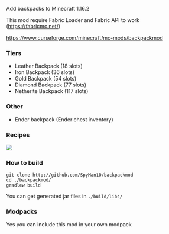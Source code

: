 Add backpacks to Minecraft 1.16.2

This mod require Fabric Loader and Fabric API to work (https://fabricmc.net/)

https://www.curseforge.com/minecraft/mc-mods/backpackmod

### Tiers

- Leather Backpack (18 slots)
- Iron Backpack (36 slots)
- Gold Backpack (54 slots)
- Diamond Backpack (77 slots)
- Netherite Backpack (117 slots)

### Other

- Ender backpack (Ender chest inventory)

### Recipes

![](https://i.imgur.com/j2773al.png)

### How to build

```
git clone http://github.com/SpyMan10/backpackmod
cd ./backpackmod/
gradlew build
```

You can get generated jar files in `./build/libs/`

### Modpacks

Yes you can include this mod in your own modpack
